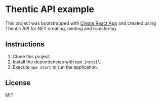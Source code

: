 # Thentic API example
This project was bootstrapped with [Create React App](https://github.com/facebookincubator/create-react-app) and created using Thentic API for NFT creating, minting and transfering.

## Instructions 
1. Clone this project.
2. Install the dependencies with `npm install`.
3. Execute `npm start` to run the application.

## License
MIT